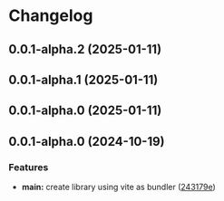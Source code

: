# Changelog

## 0.0.1-alpha.2 (2025-01-11)

## 0.0.1-alpha.1 (2025-01-11)

## 0.0.1-alpha.0 (2025-01-11)

## 0.0.1-alpha.0 (2024-10-19)

### Features

- **main:** create library using vite as bundler ([243179e](https://github.com/arpitmalik832/react-js-vite-library/commit/243179e39fdc802b4b6d752571f2906792d21cd7))
